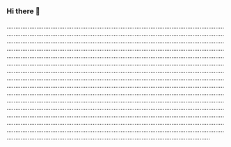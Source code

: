### Hi there 👋

........................................................................................................................................................................................................................................................................................................................................................................................................................................................................................................................................................................................................................................................................................................................................................................................................................................................................................................................................................................................................................................................................................................................................................................................................................................................................................................................................................................................................................................................................................................................................................................................................................................................................................................................................................................................................................................................................................................................................................................................................................................................